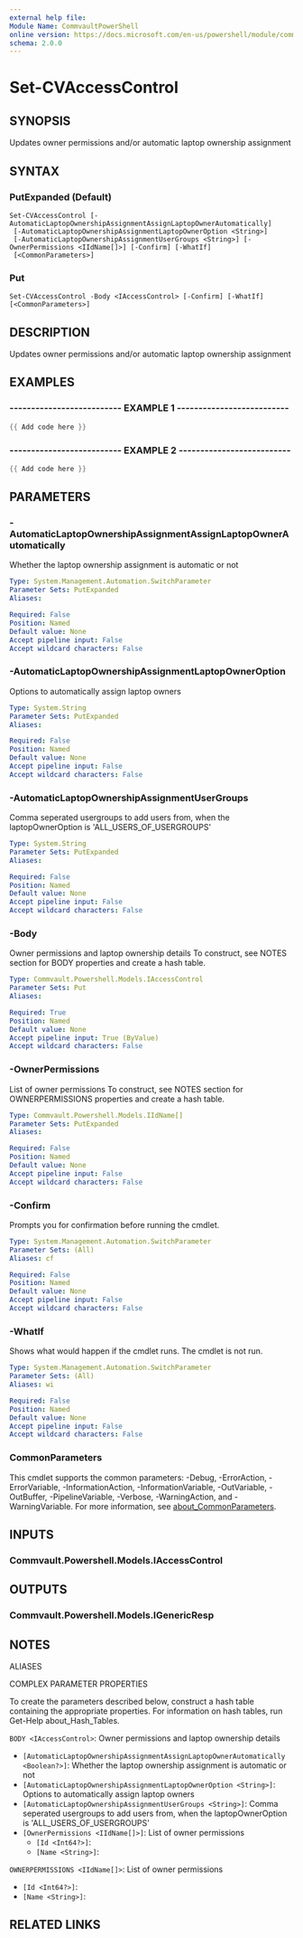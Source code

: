 ```yaml
---
external help file:
Module Name: CommvaultPowerShell
online version: https://docs.microsoft.com/en-us/powershell/module/commvaultpowershell/set-cvaccesscontrol
schema: 2.0.0
---
```


# Set-CVAccessControl

## SYNOPSIS
Updates owner permissions and/or automatic laptop ownership assignment

## SYNTAX

### PutExpanded (Default)
```
Set-CVAccessControl [-AutomaticLaptopOwnershipAssignmentAssignLaptopOwnerAutomatically]
 [-AutomaticLaptopOwnershipAssignmentLaptopOwnerOption <String>]
 [-AutomaticLaptopOwnershipAssignmentUserGroups <String>] [-OwnerPermissions <IIdName[]>] [-Confirm] [-WhatIf]
 [<CommonParameters>]
```

### Put
```
Set-CVAccessControl -Body <IAccessControl> [-Confirm] [-WhatIf] [<CommonParameters>]
```

## DESCRIPTION
Updates owner permissions and/or automatic laptop ownership assignment

## EXAMPLES

### -------------------------- EXAMPLE 1 --------------------------
```powershell
{{ Add code here }}
```



### -------------------------- EXAMPLE 2 --------------------------
```powershell
{{ Add code here }}
```



## PARAMETERS

### -AutomaticLaptopOwnershipAssignmentAssignLaptopOwnerAutomatically
Whether the laptop ownership assignment is automatic or not

```yaml
Type: System.Management.Automation.SwitchParameter
Parameter Sets: PutExpanded
Aliases:

Required: False
Position: Named
Default value: None
Accept pipeline input: False
Accept wildcard characters: False
```

### -AutomaticLaptopOwnershipAssignmentLaptopOwnerOption
Options to automatically assign laptop owners

```yaml
Type: System.String
Parameter Sets: PutExpanded
Aliases:

Required: False
Position: Named
Default value: None
Accept pipeline input: False
Accept wildcard characters: False
```

### -AutomaticLaptopOwnershipAssignmentUserGroups
Comma seperated usergroups to add users from, when the laptopOwnerOption is 'ALL_USERS_OF_USERGROUPS'

```yaml
Type: System.String
Parameter Sets: PutExpanded
Aliases:

Required: False
Position: Named
Default value: None
Accept pipeline input: False
Accept wildcard characters: False
```

### -Body
Owner permissions and laptop ownership details
To construct, see NOTES section for BODY properties and create a hash table.

```yaml
Type: Commvault.Powershell.Models.IAccessControl
Parameter Sets: Put
Aliases:

Required: True
Position: Named
Default value: None
Accept pipeline input: True (ByValue)
Accept wildcard characters: False
```

### -OwnerPermissions
List of owner permissions
To construct, see NOTES section for OWNERPERMISSIONS properties and create a hash table.

```yaml
Type: Commvault.Powershell.Models.IIdName[]
Parameter Sets: PutExpanded
Aliases:

Required: False
Position: Named
Default value: None
Accept pipeline input: False
Accept wildcard characters: False
```

### -Confirm
Prompts you for confirmation before running the cmdlet.

```yaml
Type: System.Management.Automation.SwitchParameter
Parameter Sets: (All)
Aliases: cf

Required: False
Position: Named
Default value: None
Accept pipeline input: False
Accept wildcard characters: False
```

### -WhatIf
Shows what would happen if the cmdlet runs.
The cmdlet is not run.

```yaml
Type: System.Management.Automation.SwitchParameter
Parameter Sets: (All)
Aliases: wi

Required: False
Position: Named
Default value: None
Accept pipeline input: False
Accept wildcard characters: False
```

### CommonParameters
This cmdlet supports the common parameters: -Debug, -ErrorAction, -ErrorVariable, -InformationAction, -InformationVariable, -OutVariable, -OutBuffer, -PipelineVariable, -Verbose, -WarningAction, and -WarningVariable. For more information, see [about_CommonParameters](http://go.microsoft.com/fwlink/?LinkID=113216).

## INPUTS

### Commvault.Powershell.Models.IAccessControl

## OUTPUTS

### Commvault.Powershell.Models.IGenericResp

## NOTES

ALIASES

COMPLEX PARAMETER PROPERTIES

To create the parameters described below, construct a hash table containing the appropriate properties. For information on hash tables, run Get-Help about_Hash_Tables.


`BODY <IAccessControl>`: Owner permissions and laptop ownership details
  - `[AutomaticLaptopOwnershipAssignmentAssignLaptopOwnerAutomatically <Boolean?>]`: Whether the laptop ownership assignment is automatic or not
  - `[AutomaticLaptopOwnershipAssignmentLaptopOwnerOption <String>]`: Options to automatically assign laptop owners
  - `[AutomaticLaptopOwnershipAssignmentUserGroups <String>]`: Comma seperated usergroups to add users from, when the laptopOwnerOption is 'ALL_USERS_OF_USERGROUPS'
  - `[OwnerPermissions <IIdName[]>]`: List of owner permissions
    - `[Id <Int64?>]`: 
    - `[Name <String>]`: 

`OWNERPERMISSIONS <IIdName[]>`: List of owner permissions
  - `[Id <Int64?>]`: 
  - `[Name <String>]`: 

## RELATED LINKS

